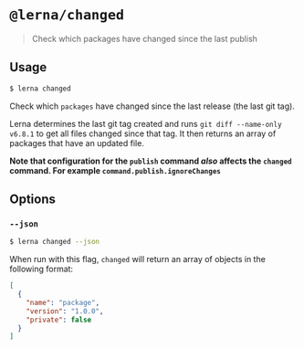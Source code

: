 # `@lerna/changed`

> Check which packages have changed since the last publish

## Usage

```sh
$ lerna changed
```

Check which `packages` have changed since the last release (the last git tag).

Lerna determines the last git tag created and runs `git diff --name-only v6.8.1` to get all files changed since that tag. It then returns an array of packages that have an updated file.

**Note that configuration for the `publish` command _also_ affects the
`changed` command. For example `command.publish.ignoreChanges`**

## Options

### `--json`

```sh
$ lerna changed --json
```

When run with this flag, `changed` will return an array of objects in the following format:

```json
[
  {
    "name": "package",
    "version": "1.0.0",
    "private": false
  }
]
```

